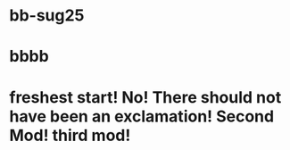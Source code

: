 # bb-sug25

# bbbb

# freshest start! No! There should not have been an exclamation! Second Mod! third mod!
